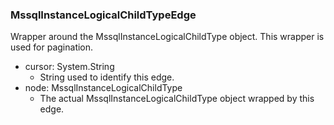 ### MssqlInstanceLogicalChildTypeEdge
Wrapper around the MssqlInstanceLogicalChildType object. This wrapper is used for pagination.

- cursor: System.String
  - String used to identify this edge.
- node: MssqlInstanceLogicalChildType
  - The actual MssqlInstanceLogicalChildType object wrapped by this edge.
